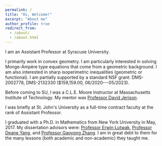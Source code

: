 ```yaml
---
permalink: /
title: "Hi, Welcome!"
excerpt: "About me"
author_profile: true
redirect_from: 
  - /about/
  - /about.html
---
```


I am an Assistant Professor at Syracuse University. 

I primarily work in convex geometry. I am particularly interested in solving Monge-Ampère type equations that come from a geometric background. I am also interested in sharp isoperimetric inequalities (geometric or functional). I am partially supported by a standard NSF grant: DMS-2002778, DMS-2132330 ($159,159.00, 06/2020---05/2023).

Before coming to SU, I was a C.L.E. Moore Instructor at Massachusetts Institute of Technology. My mentor was [Professor David Jerison](https://math.mit.edu/directory/profile.php?pid=112).

I was briefly at St. John's University as a full-time contract faculty at the rank of Assistant Professor.

I graduated with a Ph.D. in Mathematics from New York University in May, 2017. My dissertation advisors were: [Professor Erwin Lutwak](https://cims.nyu.edu/people/profiles/LUTWAK_Erwin.html), [Professor Deane Yang](https://cims.nyu.edu/~yangd/), and [Professor Gaoyong Zhang](https://cims.nyu.edu/~gaoyong/). I am in great debt to them for the many lessons (both academic and non-academic) they taught me.
